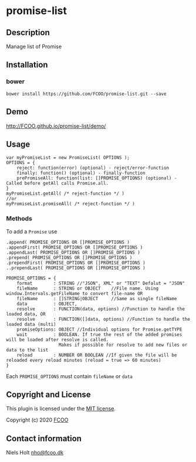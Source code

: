 # promise-list



## Description
Manage list of Promise

## Installation
### bower
`bower install https://github.com/FCOO/promise-list.git --save`

## Demo
http://FCOO.github.io/promise-list/demo/ 

## Usage
	var myPromiseList = new PromiseList( OPTIONS );
	OPTIONS = {
		reject: function(error) (optional) - reject/error-function
		finally: function() (optional) - finally-function
		prePromiseAll: function(list: []PROMISE_OPTIONS) (optional) - Called before getAll calls Promise.all. 
	}
	myPromiseList.getAll( /* reject-function */ )
	//or
	myPromiseList.promiseAll( /* reject-function */ )
	

### Methods
To add a `Promise` use
 
    .append( PROMISE_OPTIONS OR []PROMISE_OPTIONS )
    .appendFirst( PROMISE_OPTIONS OR []PROMISE_OPTIONS )
    .appendLast( PROMISE_OPTIONS OR []PROMISE_OPTIONS )
    .prepend( PROMISE_OPTIONS OR []PROMISE_OPTIONS )
    .prependFirst( PROMISE_OPTIONS OR []PROMISE_OPTIONS )
    ..prependLast( PROMISE_OPTIONS OR []PROMISE_OPTIONS )

	PROMISE_OPTIONS = {
		format        : STRING //"JSON", XML" or "TEXT" Defalut = "JSON"
		fileName      : STRING or OBJECT	//File name. Using window.Intervals.getFileName to convert file-name OR
		fileName	  : []STRING|OBJECT 	//Same as single fileName
		data          : OBJECT,
		resolve       : FUNCTION(data, options) //Function to handle the loaded data, OR
		resolve       : FUNCTION([]data, options) //Function to handle the loaded data (multi)
		promiseOptions: OBJECT //Individual options for Promise.getTYPE
		wait		  : BOOLEAN. If true the rest of the added promises will be loaded after resolve is called. 
						Makes if possible for resolve to add new files or data to the list 
		reload        : NUMBER OR BOOLEAN //If given the file will be reloaded every reload minutes (reload = true => 60 minutes)
	}

Each `PROMISE_OPTIONS` must contain `fileName` or `data`

## Copyright and License
This plugin is licensed under the [MIT license](https://github.com/FCOO/promise-list/LICENSE).

Copyright (c) 2020 [FCOO](https://github.com/FCOO)

## Contact information

Niels Holt nho@fcoo.dk